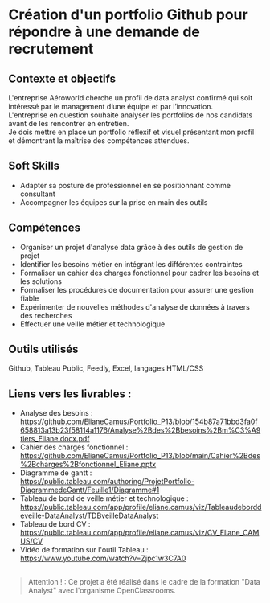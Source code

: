 # Création d'un portfolio Github pour répondre à une demande de recrutement

## Contexte et objectifs

L'entreprise Aéroworld cherche un profil de data analyst confirmé qui soit intéressé par le management d’une équipe et par l’innovation.  
L'entreprise en question souhaite analyser les portfolios de nos candidats avant de les rencontrer en entretien.  
Je dois mettre en place un portfolio réflexif et visuel présentant mon profil et démontrant la maîtrise des compétences attendues.  

## Soft Skills
-  Adapter sa posture de professionnel en se positionnant comme consultant
-  Accompagner les équipes sur la prise en main des outils  

## Compétences
- Organiser un projet d'analyse data grâce à des outils de gestion de projet  
- Identifier les besoins métier en intégrant les différentes contraintes  
- Formaliser un cahier des charges fonctionnel pour cadrer les besoins et les solutions
- Formaliser les procédures de documentation pour assurer une gestion fiable
- Expérimenter de nouvelles méthodes d'analyse de données à travers des recherches
- Effectuer une veille métier et technologique

## Outils utilisés
Github, Tableau Public, Feedly, Excel, langages HTML/CSS

## Liens vers les livrables : 
- Analyse des besoins : https://github.com/ElianeCamus/Portfolio_P13/blob/154b87a71bbd3fa0f658813a13b23f58114a1176/Analyse%2Bdes%2Bbesoins%2Bm%C3%A9tiers_Eliane.docx.pdf  
- Cahier des charges fonctionnel : https://github.com/ElianeCamus/Portfolio_P13/blob/main/Cahier%2Bdes%2Bcharges%2Bfonctionnel_Eliane.pptx  
- Diagramme de gantt : https://public.tableau.com/authoring/ProjetPortfolio-DiagrammedeGantt/Feuille1/Diagramme#1  
- Tableau de bord de veille métier et technologique :
  https://public.tableau.com/app/profile/eliane.camus/viz/Tableaudeborddeveille-DataAnalyst/TDBveilleDataAnalyst  
- Tableau de bord CV : https://public.tableau.com/app/profile/eliane.camus/viz/CV_Eliane_CAMUS/CV
- Vidéo de formation sur l'outil Tableau : https://www.youtube.com/watch?v=Zjpc1w3C7A0  

## 
>Attention ! : Ce projet a été réalisé dans le cadre de la formation "Data Analyst" avec l'organisme OpenClassrooms.


